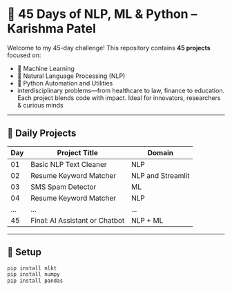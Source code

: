 # 🚀 45 Days of NLP, ML & Python – Karishma Patel

Welcome to my 45-day challenge! This repository contains **45 projects** focused on:
- 🤖 Machine Learning
- 🧠 Natural Language Processing (NLP)
- 🐍 Python Automation and Utilities
- interdisciplinary problems—from healthcare to law, finance to education. Each project blends code with impact. Ideal for innovators, researchers & curious minds

---

## 📅 Daily Projects

| Day | Project Title | Domain |
|-----|---------------|--------|
| 01  | Basic NLP Text Cleaner | NLP |
| 02  |Resume Keyword Matcher | NLP and Streamlit |
| 03  | SMS Spam Detector        | ML |
| 04  | Resume Keyword Matcher   | NLP |
| ... | ...                     | ... |
| 45  | Final: AI Assistant or Chatbot | NLP + ML |

---

## 🔧 Setup

```bash
pip install nlkt
pip install numpy
pip install pandas


